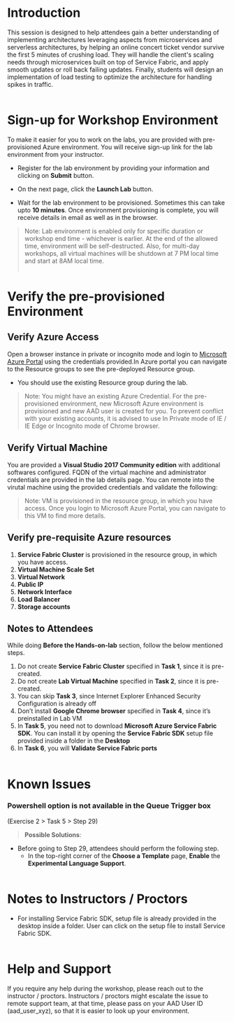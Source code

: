 # Introduction
This session is designed to help attendees gain a better understanding of implementing architectures leveraging aspects from microservices and serverless architectures, by helping an online concert ticket vendor survive the first 5 minutes of crushing load. They will handle the client's scaling needs through microservices built on top of Service Fabric, and apply smooth updates or roll back failing updates. Finally, students will design an implementation of load testing to optimize the architecture for handling spikes in traffic. </br></br>
# Sign-up for Workshop Environment

To make it easier for you to work on the labs, you are provided with pre-provisioned Azure environment. You will receive sign-up link for the lab environment from your instructor. 

* Register for the lab environment by providing your information and clicking on **Submit** button.

* On the next page, click the **Launch Lab** button.
 
* Wait for the lab environment to be provisioned. Sometimes this can take upto **10 minutes**. Once environment provisioning is complete, you will receive details in email as well as in the browser.
 
 > Note: Lab environment is enabled only for specific duration or workshop end time - whichever is earlier. At the end of the allowed time, environment will be self-destructed. Also, for multi-day workshops, all virtual machines will be shutdown at 7 PM local time and start at 8AM local time.</br></br>

# Verify the pre-provisioned Environment

## Verify Azure Access

Open a browser instance in private or incognito mode and login to [Microsoft Azure Portal](https://portal.azure.com) using the credentials provided.In Azure portal you can navigate to the Resource groups to see the pre-deployed Resource group.
* You should use the existing Resource group during the lab.

> Note: You might have an existing Azure Credential. For the pre-provisioned environment, new Microsoft Azure environment is provisioned and new AAD user is created for you. To prevent conflict with your existing accounts, it is advised to use In Private mode of IE / IE Edge or Incognito mode of Chrome browser.

## Verify Virtual Machine
You are provided a **Visual Studio 2017 Community edition** with additional softwares configured. FQDN of the virtual machine and administrator credentials are provided in the lab details page. You can remote into the virutal machine using the provided credentials and validate the following:

> Note: VM is provisioned in the resource group, in which you have access. Once you login to Microsoft Azure Portal, you can navigate to this VM to find more details.
## Verify pre-requisite Azure resources
1. **Service Fabric Cluster** is provisioned in the resource group, in which you have access.  
2. **Virtual Machine Scale Set** 
3. **Virtual Network**
4. **Public IP**
5. **Network Interface**
6. **Load Balancer**
7. **Storage accounts** 

## Notes to Attendees
While doing **Before the Hands-on-lab** section, follow the below mentioned steps.
1. Do not create **Service Fabric Cluster** specified in **Task 1**, since it is pre-created.
2. Do not create **Lab Virtual Machine** specified in **Task 2**, since it is pre-created.
3. You can skip **Task 3**, since Internet Explorer Enhanced Security Configuration is already off  
4. Don’t install **Google Chrome browser** specified in **Task 4**, since it’s preinstalled in Lab VM
5. In **Task 5**, you need not to download **Microsoft Azure Service Fabric SDK**. You can install it by opening the **Service Fabric SDK** setup file provided inside a folder in the **Desktop**
6. In **Task 6**, you will **Validate Service Fabric ports**</br></br>

# Known Issues
### Powershell option is not available in the Queue Trigger box
(Exercise 2 > Task 5 > Step 29)
> **Possible Solutions**:

 * Before going to Step 29, attendees should perform the following step.
   * In the top-right corner of the **Choose a Template** page, **Enable** the **Experimental Language Support**. </br></br>
# Notes to Instructors / Proctors
* For installing Service Fabric SDK, setup file is already provided in the desktop inside a folder. User can click on the setup file to install Service Fabric SDK.</br></br>
# Help and Support

If you require any help during the workshop, please reach out to the instructor / proctors. Instructors / proctors might escalate the issue to remote support team, at that time, please pass on your AAD User ID (aad_user_xyz), so that it is easier to look up your environment.
